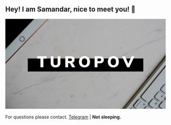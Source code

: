 ## Hey! I am Samandar, nice to meet you! 👋

![turopov](/turopov.png "Turopov")

For questions please contact. [Telegram](https://t.me/turopovv "https://t.me/turopovv") | **Not sleeping.**
